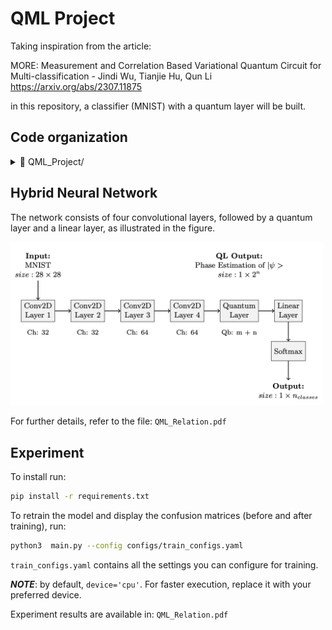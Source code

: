 # QML Project
Taking inspiration from the article:  

MORE: Measurement and Correlation Based Variational Quantum Circuit for Multi-classification - Jindi Wu, Tianjie Hu, Qun Li  
https://arxiv.org/abs/2307.11875  

in this repository, a classifier (MNIST) with a quantum layer will be built.

## Code organization
<details>
  <summary>📂 QML_Project/</summary>
  
  - `checkpoints/` contains the model I trained
  - `configs/` includes  `train_configs.yaml`  used to train the quantum neural network
  - `imgs/` includes all the confusion matrices (CF) collected for the different tasks:
    * `0-1/` CF for the classifier trained to distinguish between digits 0 and 1.
    * `0-3/` CF for the classifier trained to distinguish between digits 0, 1, 2, 3.
    * `0-5/` CF for the classifier trained to distinguish between digits 0, 1, 2, 3, 4, 5.
    * `0-7/` CF for the classifier trained to distinguish between digits 0, 1, 2, 3, 4, 5, 6, 7.
  - `models/` includes the module `hybridNN.py` where you can find the NN definition
  - `my_custom_ai/` includes my personal custom training function divided in:
    * `custom_train/`
    * `utils/`
    * `instructions.txt`
  - `utils/` includes the modules:
    * `dataset_utils.py`
    * `main_utils.py`
  - `main.py`
</details>

## Hybrid Neural Network
The network consists of four convolutional layers, followed by a quantum layer and a linear layer, as illustrated in the figure.
<div>
  <img src="imgs/model.png" alt="Img1" width="500">
</div>

For further details, refer to the file: `QML_Relation.pdf`

## Experiment
To install run:
```bash
pip install -r requirements.txt
```
To retrain the model and display the confusion matrices (before and after training), run:
```bash
python3  main.py --config configs/train_configs.yaml
```
`train_configs.yaml` contains all the settings you can configure for training.  

***NOTE***: by default, `device='cpu'`. For faster execution, replace it with your preferred device.  

Experiment results are available in: `QML_Relation.pdf`



